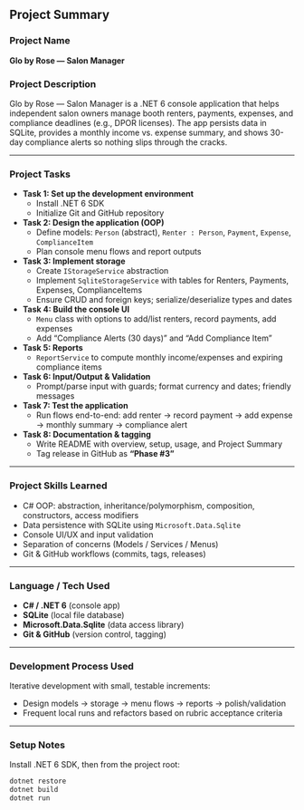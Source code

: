 ## Project Summary

### Project Name
**Glo by Rose — Salon Manager**

### Project Description
Glo by Rose — Salon Manager is a .NET 6 console application that helps independent salon owners manage booth renters, payments, expenses, and compliance deadlines (e.g., DPOR licenses). The app persists data in SQLite, provides a monthly income vs. expense summary, and shows 30-day compliance alerts so nothing slips through the cracks.

---

### Project Tasks
- **Task 1: Set up the development environment**
  - Install .NET 6 SDK
  - Initialize Git and GitHub repository
- **Task 2: Design the application (OOP)**
  - Define models: `Person` (abstract), `Renter : Person`, `Payment`, `Expense`, `ComplianceItem`
  - Plan console menu flows and report outputs
- **Task 3: Implement storage**
  - Create `IStorageService` abstraction
  - Implement `SqliteStorageService` with tables for Renters, Payments, Expenses, ComplianceItems
  - Ensure CRUD and foreign keys; serialize/deserialize types and dates
- **Task 4: Build the console UI**
  - `Menu` class with options to add/list renters, record payments, add expenses
  - Add “Compliance Alerts (30 days)” and “Add Compliance Item”
- **Task 5: Reports**
  - `ReportService` to compute monthly income/expenses and expiring compliance items
- **Task 6: Input/Output & Validation**
  - Prompt/parse input with guards; format currency and dates; friendly messages
- **Task 7: Test the application**
  - Run flows end-to-end: add renter → record payment → add expense → monthly summary → compliance alert
- **Task 8: Documentation & tagging**
  - Write README with overview, setup, usage, and Project Summary
  - Tag release in GitHub as **“Phase #3”**

---

### Project Skills Learned
- C# OOP: abstraction, inheritance/polymorphism, composition, constructors, access modifiers  
- Data persistence with SQLite using `Microsoft.Data.Sqlite`  
- Console UI/UX and input validation  
- Separation of concerns (Models / Services / Menus)  
- Git & GitHub workflows (commits, tags, releases)

---

### Language / Tech Used
- **C# / .NET 6** (console app)  
- **SQLite** (local file database)  
- **Microsoft.Data.Sqlite** (data access library)  
- **Git & GitHub** (version control, tagging)

---

### Development Process Used
Iterative development with small, testable increments:
- Design models → storage → menu flows → reports → polish/validation  
- Frequent local runs and refactors based on rubric acceptance criteria

---

### Setup Notes
Install .NET 6 SDK, then from the project root:

```bash
dotnet restore
dotnet build
dotnet run
